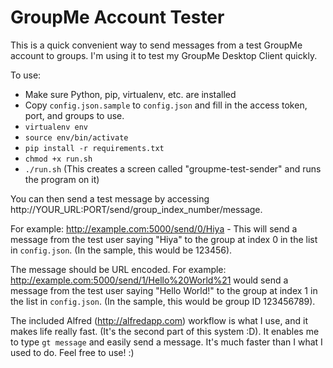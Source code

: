 GroupMe Account Tester
======================

This is a quick convenient way to send messages from a test GroupMe account to groups. I'm using it to test my GroupMe Desktop Client quickly.

To use:
* Make sure Python, pip, virtualenv, etc. are installed
* Copy `config.json.sample` to `config.json` and fill in the access token, port, and groups to use.
* `virtualenv env`
* `source env/bin/activate`
* `pip install -r requirements.txt`
* `chmod +x run.sh`
* `./run.sh` (This creates a screen called "groupme-test-sender" and runs the program on it)

You can then send a test message by accessing http://YOUR_URL:PORT/send/group_index_number/message.

For example: http://example.com:5000/send/0/Hiya - This will send a message from the test user saying "Hiya" to the group at index 0 in the list in `config.json`. (In the sample, this would be 123456).

The message should be URL encoded. For example: http://example.com:5000/send/1/Hello%20World%21 would send a message from the test user saying "Hello World!" to the group at index 1 in the list in `config.json`. (In the sample, this would be group ID 123456789).

The included Alfred (http://alfredapp.com) workflow is what I use, and it makes life really fast. (It's the second part of this system :D). It enables me to type `gt message` and easily send a message. It's much faster than I what I used to do. Feel free to use! :)
